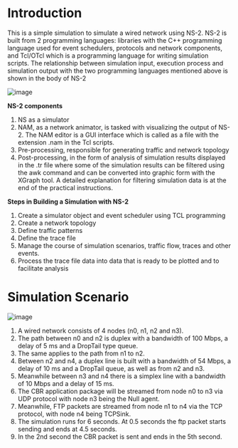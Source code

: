 # Introduction
This is a simple simulation to simulate a wired network using NS-2. NS-2 is built from 2 programming languages: libraries with the C++ programming language used for event schedulers, protocols and network components, and Tcl/OTcl which is a programming language for writing simulation scripts. The relationship between simulation input, execution process and simulation output with the two programming languages mentioned above is shown in the body of NS-2

![image](https://github.com/ramizass/ns2wirednetworksim/assets/88464165/aa01af61-05c8-4793-ba9d-e47f350a55e6)

**NS-2 components**
1. NS as a simulator
2. NAM, as a network animator, is tasked with visualizing the output of NS-2. The NAM editor is a GUI interface which is called as a file with the extension .nam in the Tcl scripts.
3. Pre-processing, responsible for generating traffic and network topology
4. Post-processing, in the form of analysis of simulation results displayed in the .tr file where some of the simulation results can be filtered using the awk command and can be converted into graphic form with the XGraph tool. A detailed explanation for filtering simulation data is at the end of the practical instructions.

**Steps in Building a Simulation with NS-2**
1. Create a simulator object and event scheduler using TCL programming
2. Create a network topology
3. Define traffic patterns
4. Define the trace file
5. Manage the course of simulation scenarios, traffic flow, traces and other events.
6. Process the trace file data into data that is ready to be plotted and to facilitate analysis

# Simulation Scenario

![image](https://github.com/ramizass/ns2wirednetworksim/assets/88464165/ba572aaa-6b82-4e38-b3d3-dbf3a9a16187)

1. A wired network consists of 4 nodes (n0, n1, n2 and n3).
2. The path between n0 and n2 is duplex with a bandwidth of 100 Mbps, a delay of 5 ms and a DropTail type queue.
3. The same applies to the path from n1 to n2.
4. Between n2 and n4, a duplex line is built with a bandwidth of 54 Mbps, a delay of 10 ms and a DropTail queue, as well as from n2 and n3.
5. Meanwhile between n3 and n4 there is a simplex line with a bandwidth of 10 Mbps and a delay of 15 ms.
6. The CBR application package will be streamed from node n0 to n3 via UDP protocol with node n3 being the Null agent.
7. Meanwhile, FTP packets are streamed from node n1 to n4 via the TCP protocol, with node n4 being TCPSink.
8. The simulation runs for 6 seconds. At 0.5 seconds the ftp packet starts sending and ends at 4.5 seconds.
9. In the 2nd second the CBR packet is sent and ends in the 5th second.

